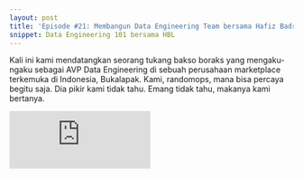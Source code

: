 ```yaml
---
layout: post
title: 'Episode #21: Membangun Data Engineering Team bersama Hafiz Badrie Lubis'
snippet: Data Engineering 101 bersama HBL
---
```

Kali ini kami mendatangkan seorang tukang bakso boraks yang mengaku-ngaku sebagai AVP Data Engineering di sebuah perusahaan marketplace terkemuka di Indonesia, Bukalapak. Kami, randomops, mana bisa percaya begitu saja. Dia pikir kami tidak tahu. Emang tidak tahu, makanya kami bertanya.


<iframe src="https://anchor.fm/randomops/embed/episodes/Episode-21-Membangun-Data-Engineering-Team-bersama-Hafiz-Badrie-Lubis-ebm0uc" height="102px" width="250px" frameborder="0" scrolling="no"></iframe>
